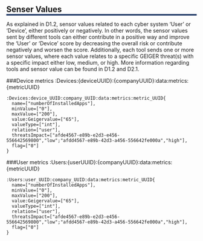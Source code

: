 #
<h2 style="box-shadow: 0px 4px 0px 0px #233c68;">Senser Values</h2>
As explained in D1.2, sensor values related to each cyber system ‘User’ or ‘Device’, either positively or negatively. In other words, the sensor values sent by different tools can either contribute in a positive way and improve the ‘User’ or ‘Device’ score by decreasing the overall risk or contribute negatively and worsen the score. Additionally, each tool sends one or more sensor values, where each value relates to a specific GEIGER threat(s) with a specific impact either low, medium, or high. More information regarding tools and sensor value can be found in D1.2 and D2.1. 

###Device metrics
:Devices:{deviceUUID}:{companyUUID}:data:metrics:{metricUUID}
```
:Devices:device_UUID:company_UUID:data:metrics:metric_UUID{
  name=["numberOfInstalledApps"],
  minValue=["0"],
  maxValue=["200"],
  value:Geigervalue=["65"],
  valueType=["int"],
  relation=["user"],
  threatsImpact=["afde4567-e89b-e2d3-e456-556642569800","low";"afdd4567-e89b-42d3-a456-556642fe000a","high"],
  flag=["0"]
}
```

###User metrics
:Users:{userUUID}:{companyUUID}:data:metrics:{metricUUID}
```
:Users:user_UUID:company_UUID:data:metrics:metric_UUID{
  name=["numberOfInstalledApps"],
  minValue=["0"],
  maxValue=["200"],
  value:Geigervalue=["65"],
  valueType=["int"],
  relation=["user"],
  threatsImpact=["afde4567-e89b-e2d3-e456-556642569800","low";"afdd4567-e89b-42d3-a456-556642fe000a","high"],
  flag=["0"]
}
```